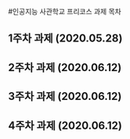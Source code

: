 #인공지능 사관학교 프리코스 과제 목차

## 1주차 과제 (2020.05.28)

## 2주차 과제 (2020.06.12)

## 3주차 과제 (2020.06.12)

## 4주차 과제 (2020.06.12)
